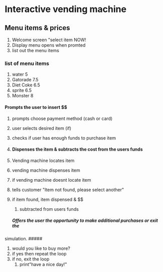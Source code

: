 # Interactive vending machine #

## Menu items & prices ##

1. Welcome screen "select item NOW!
1. Display menu opens when promted
1. list out the menu items

### list of menu items ###

1. water 5
2. Gatorade 7.5
3. Diet Coke 6.5
4. sprite 6.5
5. Monster 8

#### Prompts the user to insert $$ ####

1. prompts choose payment method (cash or card)
1. user selects desired item (if)
1. checks if user has enough funds to purchase item
1. #### Dispenses the item & subtracts the cost from the users funds #####

1. Vending machine locates item
1. vending machine dispenses item
1. if vending machine doesnt locate item
1. tells customer "Item not found, please select another"
1. if item found, item dispensed & $$
    1. subtracted from users funds

    ##### Offers the user the opportunity to make additional purchases or exit the
simulation. #####
1. would you like to buy more?
1. if yes then repeat the loop
1. if no, exit the loop
    1. print"have a nice day!" 


